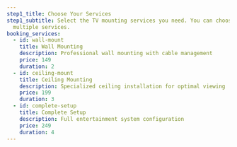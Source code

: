 ```yaml
---
step1_title: Choose Your Services
step1_subtitle: Select the TV mounting services you need. You can choose
  multiple services.
booking_services:
  - id: wall-mount
    title: Wall Mounting
    description: Professional wall mounting with cable management
    price: 149
    duration: 2
  - id: ceiling-mount
    title: Ceiling Mounting
    description: Specialized ceiling installation for optimal viewing
    price: 199
    duration: 3
  - id: complete-setup
    title: Complete Setup
    description: Full entertainment system configuration
    price: 249
    duration: 4
---
```

